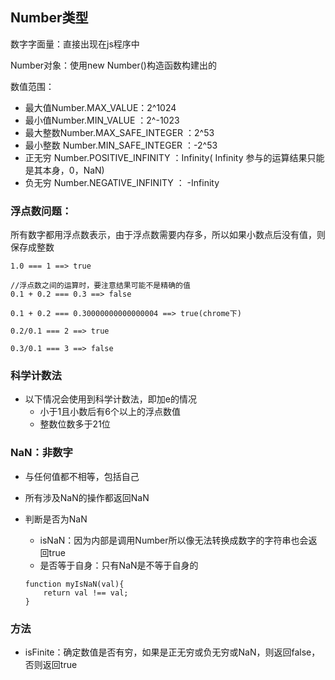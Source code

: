 ## Number类型

数字字面量：直接出现在js程序中

Number对象：使用new Number\(\)构造函数构建出的

数值范围：

* 最大值Number.MAX\_VALUE：2^1024 
* 最小值Number.MIN\_VALUE ：2^-1023
* 最大整数Number.MAX\_SAFE\_INTEGER ：2^53
* 最小整数 Number.MIN\_SAFE\_INTEGER ：-2^53
* 正无穷 Number.POSITIVE\_INFINITY ：Infinity\( Infinity 参与的运算结果只能是其本身，0，NaN\)
* 负无穷 Number.NEGATIVE\_INFINITY ： -Infinity

### 浮点数问题：

所有数字都用浮点数表示，由于浮点数需要内存多，所以如果小数点后没有值，则保存成整数

```
1.0 === 1 ==> true

//浮点数之间的运算时，要注意结果可能不是精确的值
0.1 + 0.2 === 0.3 ==> false

0.1 + 0.2 === 0.30000000000000004 ==> true(chrome下)

0.2/0.1 === 2 ==> true

0.3/0.1 === 3 ==> false
```

### 科学计数法

* 以下情况会使用到科学计数法，即加e的情况
  * 小于1且小数后有6个以上的浮点数值
  * 整数位数多于21位

### NaN：非数字

* 与任何值都不相等，包括自己
* 所有涉及NaN的操作都返回NaN
* 判断是否为NaN
  * isNaN：因为内部是调用Number所以像无法转换成数字的字符串也会返回true
  * 是否等于自身：只有NaN是不等于自身的

  ```
  function myIsNaN(val){
      return val !== val;
  }
  ```

### 方法

* isFinite：确定数值是否有穷，如果是正无穷或负无穷或NaN，则返回false，否则返回true



